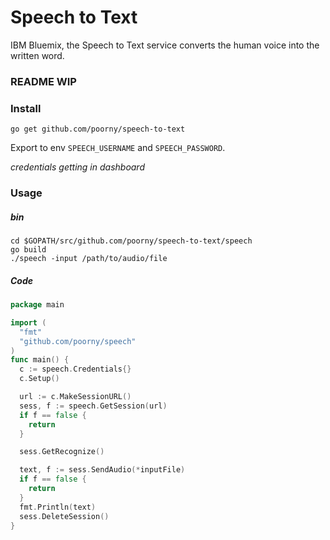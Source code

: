 # Speech to Text
IBM Bluemix, the Speech to Text service converts the human voice into the written word.
### README WIP
### Install

`go get github.com/poorny/speech-to-text`

Export to env `SPEECH_USERNAME` and `SPEECH_PASSWORD`.

_credentials getting in dashboard_


### Usage

##### bin
```
cd $GOPATH/src/github.com/poorny/speech-to-text/speech
go build
./speech -input /path/to/audio/file
```
##### Code

```go
package main

import (
  "fmt"
  "github.com/poorny/speech"
)
func main() {
  c := speech.Credentials{}
  c.Setup()

  url := c.MakeSessionURL()
  sess, f := speech.GetSession(url)
  if f == false {
    return
  }

  sess.GetRecognize()

  text, f := sess.SendAudio(*inputFile)
  if f == false {
    return
  }
  fmt.Println(text)
  sess.DeleteSession()
}

```
